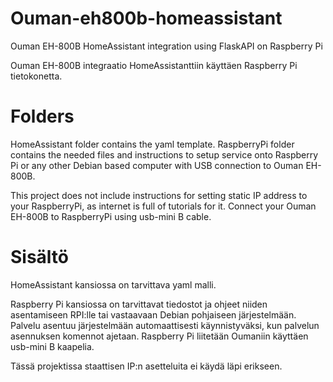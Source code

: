 # Ouman-eh800b-homeassistant

Ouman EH-800B HomeAssistant integration using FlaskAPI on Raspberry Pi

Ouman EH-800B integraatio HomeAssistanttiin käyttäen Raspberry Pi tietokonetta.

# Folders
HomeAssistant folder contains the yaml template.
RaspberryPi folder contains the needed files and instructions to setup service onto Raspberry Pi or any other Debian based computer with USB connection to Ouman EH-800B.

This project does not include instructions for setting static IP address to your RaspberryPi, as internet is full of tutorials for it.
Connect your Ouman EH-800B to RaspberryPi using usb-mini B cable.

# Sisältö
HomeAssistant kansiossa on tarvittava yaml malli.

Raspberry Pi kansiossa on tarvittavat tiedostot ja ohjeet niiden asentamiseen RPI:lle tai vastaavaan Debian pohjaiseen järjestelmään. 
Palvelu asentuu järjestelmään automaattisesti käynnistyväksi, kun palvelun asennuksen komennot ajetaan.
Raspberry Pi liitetään Oumaniin käyttäen usb-mini B kaapelia.

Tässä projektissa staattisen IP:n asetteluita ei käydä läpi erikseen.
